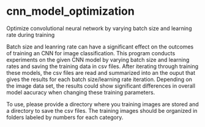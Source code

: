 # cnn_model_optimization
Optimize convolutional neural network by varying batch size and learning rate during training

Batch size and leanring rate can have a significant effect on the outcomes of training an CNN for image classification.
This program conducts experiments on the given CNN model by varying batch size and learning rates and saving the training data in csv files.
After iterating through training these models, the csv files are read and summarized into an the ouput that gives the results for each batch size/learning rate iteration.
Depending on the image data set, the results could show significant differences in overall model aacuracy when changing these training parameters.

To use, please provide a directory where you training images are stored and a directory to save the csv files.
The training images should be organized in folders labeled by numbers for each category.

